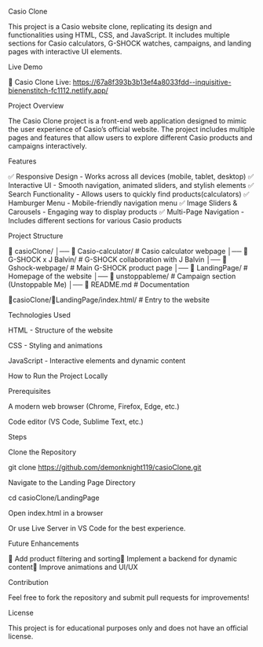 Casio Clone

This project is a Casio website clone, replicating its design and functionalities using HTML, CSS, and JavaScript. It includes multiple sections for Casio calculators, G-SHOCK watches, campaigns, and landing pages with interactive UI elements.

Live Demo

🔗 Casio Clone Live: https://67a8f393b3b13ef4a8033fdd--inquisitive-bienenstitch-fc1112.netlify.app/

Project Overview

The Casio Clone project is a front-end web application designed to mimic the user experience of Casio’s official website. The project includes multiple pages and features that allow users to explore different Casio products and campaigns interactively.

Features

✅ Responsive Design - Works across all devices (mobile, tablet, desktop)
✅ Interactive UI - Smooth navigation, animated sliders, and stylish elements
✅ Search Functionality - Allows users to quickly find products(calculators)
✅ Hamburger Menu - Mobile-friendly navigation menu
✅ Image Sliders & Carousels - Engaging way to display products
✅ Multi-Page Navigation - Includes different sections for various Casio products

Project Structure

📂 casioClone/
│── 📂 Casio-calculator/ # Casio calculator webpage
│── 📂 G-SHOCK x J Balvin/ # G-SHOCK collaboration with J Balvin
│── 📂 Gshock-webpage/ # Main G-SHOCK product page
│── 📂 LandingPage/ # Homepage of the website
│── 📂 unstoppableme/ # Campaign section (Unstoppable Me)
│── 📜 README.md # Documentation

📂casioClone/📂LandingPage/index.html/ # Entry to the website

Technologies Used

HTML - Structure of the website

CSS - Styling and animations

JavaScript - Interactive elements and dynamic content

How to Run the Project Locally

Prerequisites

A modern web browser (Chrome, Firefox, Edge, etc.)

Code editor (VS Code, Sublime Text, etc.)

Steps

Clone the Repository

git clone https://github.com/demonknight119/casioClone.git

Navigate to the Landing Page Directory

cd casioClone/LandingPage

Open index.html in a browser

Or use Live Server in VS Code for the best experience.

Future Enhancements

🚀 Add product filtering and sorting🚀 Implement a backend for dynamic content🚀 Improve animations and UI/UX

Contribution

Feel free to fork the repository and submit pull requests for improvements!

License

This project is for educational purposes only and does not have an official license.
